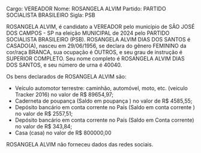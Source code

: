 Cargo: VEREADOR
Nome: ROSANGELA ALVIM
Partido: PARTIDO SOCIALISTA BRASILEIRO
Sigla: PSB

ROSANGELA ALVIM, é candidato a VEREADOR pelo município de SÃO JOSÉ DOS CAMPOS - SP na eleição MUNICIPAL de 2024 pelo PARTIDO SOCIALISTA BRASILEIRO (PSB).
ROSANGELA ALVIM DIAS DOS SANTOS é CASADO(A), nasceu em 29/06/1956, se declara do gênero FEMININO da cor/raça BRANCA, sua ocupação é OUTROS, e seu grau de instrução é SUPERIOR COMPLETO.
Seu nome completo é ROSANGELA ALVIM DIAS DOS SANTOS, e seu número de urna é 40040.

Os bens declarados de ROSANGELA ALVIM são: 
- Veículo automotor terrestre: caminhão, automóvel, moto, etc. (veiculo Tracker 2016) no valor de R$ 89654,97;
- Caderneta de poupança (Saldo em poupança ) no valor de R$ 4585,55;
- Depósito bancário em conta corrente no País (Saldo em conta corrente ) no valor de R$ 2557,51;
- Depósito bancário em conta corrente no País (Saldo em Conta corrente) no valor de R$ 343,84;
- Casa (casa) no valor de R$ 800000,00

ROSANGELA ALVIM não forneceu dados das redes sociais.